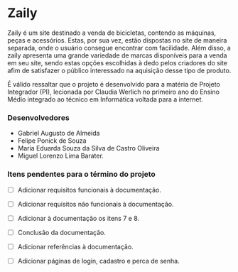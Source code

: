 # Zaily

Zaily é um site destinado a venda de bicicletas, contendo as máquinas, peças e acessórios. Estas, por sua vez, estão dispostas no site de maneira separada, onde o usuário consegue encontrar com facilidade. Além disso, a zaily apresenta uma grande variedade de marcas disponíveis para a venda em seu site, sendo estas opções escolhidas à dedo pelos criadores do site afim de satisfazer o público interessado na aquisição desse tipo de produto. 

É válido ressaltar que o projeto é desenvolvido para a matéria de Projeto Integrador (PI), lecionada por Claudia Werlich no primeiro ano do Ensino Médio integrado ao técnico em Informática voltada para a internet. 

### Desenvolvedores
- Gabriel Augusto de Almeida
- Felipe Ponick de Souza
- Maria Eduarda Souza da Silva de Castro Oliveira
- Miguel Lorenzo Lima Barater.


### Itens pendentes para o término do projeto
- [ ] Adicionar requisitos funcionais à documentação.
- [ ] Adicionar requisitos não funcionais à documentação.
- [ ] Adicionar à documentação os itens 7 e 8.
- [ ] Conclusão da documentação.
- [ ] Adicionar referências à documentação.
- [ ] Adicionar páginas de login, cadastro e perca de senha.


